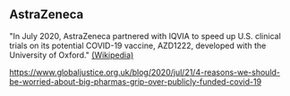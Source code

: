 <div class="menu-data" data-parent="#pages/blog/cv19/index"/>

## AstraZeneca

"In July 2020, AstraZeneca partnered with IQVIA to speed up U.S. clinical 
trials on its potential COVID-19 vaccine, AZD1222, developed with the 
University of Oxford." [(Wikipedia)](https://en.wikipedia.org/wiki/AstraZeneca)


https://www.globaljustice.org.uk/blog/2020/jul/21/4-reasons-we-should-be-worried-about-big-pharmas-grip-over-publicly-funded-covid-19

